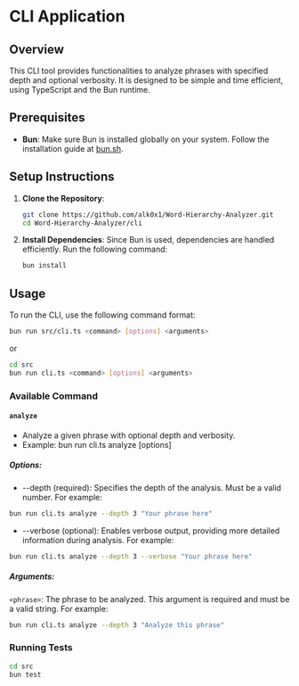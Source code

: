 # CLI Application

## Overview
This CLI tool provides functionalities to analyze phrases with specified depth and optional verbosity. It is designed to be simple and time efficient, using TypeScript and the Bun runtime.

## Prerequisites
- **Bun**: Make sure Bun is installed globally on your system. Follow the installation guide at [bun.sh](https://bun.sh/).

## Setup Instructions

1. **Clone the Repository**:
    ```bash
    git clone https://github.com/alk0x1/Word-Hierarchy-Analyzer.git
    cd Word-Hierarchy-Analyzer/cli
    ```

2. **Install Dependencies**:
    Since Bun is used, dependencies are handled efficiently. Run the following command:
    ```bash
    bun install
    ```

## Usage

To run the CLI, use the following command format:
```bash
bun run src/cli.ts <command> [options] <arguments>
```
or
```bash
cd src
bun run cli.ts <command> [options] <arguments>
```
### Available Command
#### `analyze` 
- Analyze a given phrase with optional depth and verbosity.
- Example: bun run cli.ts analyze [options] <phrase>

##### Options:
- --depth <n> (required): Specifies the depth of the analysis. Must be a valid number. For example:
```bash
bun run cli.ts analyze --depth 3 "Your phrase here"
```
- --verbose (optional): Enables verbose output, providing more detailed information during analysis. For example:
```bash
bun run cli.ts analyze --depth 3 --verbose "Your phrase here"
```

##### Arguments:
`<phrase>`: The phrase to be analyzed. This argument is required and must be a valid string. For example:
```bash
bun run cli.ts analyze --depth 3 "Analyze this phrase"
```

### Running Tests
```bash
cd src
bun test
```